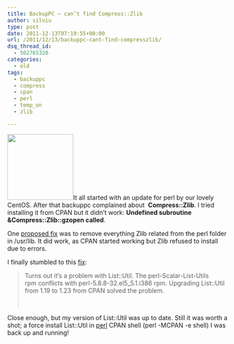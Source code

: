 ```yaml
---
title: BackupPC – can’t find Compress::Zlib
author: silviu
type: post
date: 2011-12-13T07:19:55+00:00
url: /2011/12/13/backuppc-cant-find-compresszlib/
dsq_thread_id:
  - 502765320
categories:
  - old
tags:
  - backuppc
  - compress
  - cpan
  - perl
  - temp_on
  - zlib

---
```

<img decoding="async" loading="lazy" class="alignleft size-full wp-image-1727" title="we_hate_perl150" src="http://blog.silviuvulcan.ro/wp-content/uploads/sites/2/2011/12/we_hate_perl150.jpg" alt="" width="150" height="150" />It all started with an update for perl by our lovely CentOS. After that backuppc complained about  **Compress::Zlib**. I tried installing it from CPAN but it didn&#8217;t work: **Undefined subroutine &Compress::Zlib::gzopen called**.

One <a href="http://d.hatena.ne.jp/lopnor/20071120/1195522440" target="_blank" rel="noopener">proposed fix</a> was to remove everything Zlib related from the perl folder in /usr/lib. It did work, as CPAN started working but Zlib refused to install due to errors.

I finally stumbled to this <a href="http://www.backupcentral.com/phpBB2/two-way-mirrors-of-external-mailing-lists-3/backuppc-21/backuppc-cant-find-compress-zlib-after-recent-update-on-cen-106280/" target="_blank" rel="noopener">fix</a>:

> Turns out it&#8217;s a problem with List::Util. The perl-Scalar-List-Utils  
> rpm conflicts with perl-5.8.8-32.el5_5.1.i386 rpm. Upgrading List::Util  
> from 1.19 to 1.23 from CPAN solved the problem.
> 
> &nbsp;

Close enough, but my version of List::Util was up to date. Still it was worth a shot; a force install List::Util in <a href="http://manpages.sgvulcan.com/perl.1.php" target="_blank" rel="noopener">perl</a> CPAN shell (perl -MCPAN -e shell) I was back up and running!